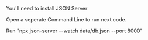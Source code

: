 You'll need to install JSON Server

Open a seperate Command Line to run next code.

Run "npx json-server --watch data/db.json --port 8000" 
